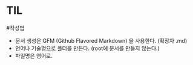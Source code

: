 # TIL

#작성법
* 문서 생성은 GFM (Github Flavored Markdown) 을 사용한다. (확장자 .md)
* 언어나 기술명으로 폴더를 만든다. (root에 문서를 만들지 않는다.)
* 파일명은 영어로.
